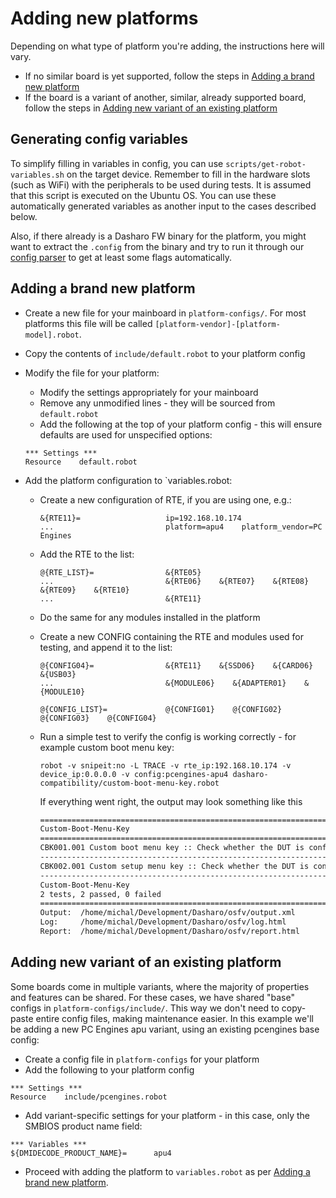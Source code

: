 <!--
SPDX-FileCopyrightText: 2024 3mdeb <contact@3mdeb.com>

SPDX-License-Identifier: Apache-2.0
-->

# Adding new platforms

Depending on what type of platform you're adding, the instructions here will
vary.

- If no similar board is yet supported, follow the steps in
  [Adding a brand new platform](#adding-a-brand-new-platform)
- If the board is a variant of another, similar, already supported board, follow
  the steps in
  [Adding new variant of an existing platform](#adding-new-variant-of-an-existing-platform)

## Generating config variables

To simplify filling in variables in config, you can use
`scripts/get-robot-variables.sh` on the target device. Remember to fill in the
hardware slots (such as WiFi) with the peripherals to be used during tests. It
is assumed that this script is executed on the Ubuntu OS. You can use these
automatically generated variables as another input to the cases described below.

Also, if there already is a Dasharo FW binary for the platform, you
might want to extract the `.config` from the binary and try to run it through
our [config parser](config-parser.md) to get at least some flags automatically.

## Adding a brand new platform

- Create a new file for your mainboard in `platform-configs/`. For most
  platforms this file will be called `[platform-vendor]-[platform-model].robot`.
- Copy the contents of `include/default.robot` to your platform config
- Modify the file for your platform:
    + Modify the settings appropriately for your mainboard
    + Remove any unmodified lines - they will be sourced from `default.robot`
    + Add the following at the top of your platform config - this will ensure
      defaults are used for unspecified options:

    ```robot
    *** Settings ***
    Resource    default.robot
    ```

- Add the platform configuration to `variables.robot:
    + Create a new configuration of RTE, if you are using one, e.g.:

        ```robot
        &{RTE11}=                   ip=192.168.10.174
        ...                         platform=apu4    platform_vendor=PC Engines
        ```

    + Add the RTE to the list:

        ```robot
        @{RTE_LIST}=                &{RTE05}
        ...                         &{RTE06}    &{RTE07}    &{RTE08}    &{RTE09}    &{RTE10}
        ...                         &{RTE11}
        ```

    + Do the same for any modules installed in the platform
    + Create a new CONFIG containing the RTE and modules used for testing, and
      append it to the list:

        ```robot
        @{CONFIG04}=                &{RTE11}    &{SSD06}    &{CARD06}    &{USB03}
        ...                         &{MODULE06}    &{ADAPTER01}    &{MODULE10}

        @{CONFIG_LIST}=             @{CONFIG01}    @{CONFIG02}    @{CONFIG03}    @{CONFIG04}
        ```

    + Run a simple test to verify the config is working correctly - for example
      custom boot menu key:

        ```robot
        robot -v snipeit:no -L TRACE -v rte_ip:192.168.10.174 -v device_ip:0.0.0.0 -v config:pcengines-apu4 dasharo-compatibility/custom-boot-menu-key.robot
        ```

        If everything went right, the output may look something like this

        ```bash
        ==============================================================================
        Custom-Boot-Menu-Key
        ==============================================================================
        CBK001.001 Custom boot menu key :: Check whether the DUT is config... | PASS |
        ------------------------------------------------------------------------------
        CBK002.001 Custom setup menu key :: Check whether the DUT is confi... | PASS |
        ------------------------------------------------------------------------------
        Custom-Boot-Menu-Key                                                  | PASS |
        2 tests, 2 passed, 0 failed
        ==============================================================================
        Output:  /home/michal/Development/Dasharo/osfv/output.xml
        Log:     /home/michal/Development/Dasharo/osfv/log.html
        Report:  /home/michal/Development/Dasharo/osfv/report.html
        ```

## Adding new variant of an existing platform

Some boards come in multiple variants, where the majority of properties and
features can be shared. For these cases, we have shared "base" configs in
`platform-configs/include/`. This way we don't need to copy-paste entire config
files, making maintenance easier. In this example we'll be adding a new PC
Engines apu variant, using an existing pcengines base config:

- Create a config file in `platform-configs` for your platform
- Add the following to your platform config

```robot
*** Settings ***
Resource    include/pcengines.robot
```

- Add variant-specific settings for your platform - in this case, only the
  SMBIOS product name field:

```robot
*** Variables ***
${DMIDECODE_PRODUCT_NAME}=      apu4
```

- Proceed with adding the platform to `variables.robot` as per
[Adding a brand new platform](#adding-a-brand-new-platform).
